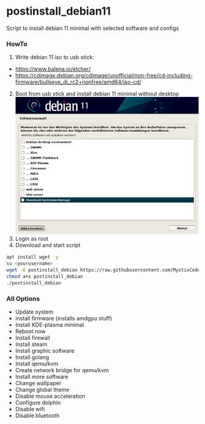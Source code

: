 # postinstall_debian11
Script to install debian 11 minimal with selected software and configs

### HowTo

 1. Write debian 11 iso to usb stick:
 - https://www.balena.io/etcher/
 - https://cdimage.debian.org/cdimage/unofficial/non-free/cd-including-firmware/bullseye_di_rc2+nonfree/amd64/iso-cd/
 2. Boot from usb stick and install debian 11 minimal without desktop
   ![](/img/minimal.png)
 3. Login as root
 4. Download and start script
```bash
apt install wget -y
su <yourusername>
wget -O postinstall_debian https://raw.githubusercontent.com/MystixCode/postinstall_debian11/main/postinstall_debian
chmod a+x postinstall_debian
./postinstall_debian
```

### All Options

 - Update system
 - install firmware (installs amdgpu stuff)
 - Install KDE-plasma minimal
 - Reboot now
 - Install firewall
 - Install steam
 - Install graphic software
 - Install golang
 - Install qemu/kvm
 - Create network bridge for qemu/kvm
 - Install more software
 - Change wallpaper
 - Change global theme
 - Disable mouse acceleration
 - Configure dolphin
 - Disable wifi
 - Disable bluetooth
